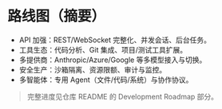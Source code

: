 # 路线图（摘要）

- API 加强：REST/WebSocket 完整化、并发会话、后台任务。
- 工具生态：代码分析、Git 集成、项目/测试工具扩展。
- 多提供商：Anthropic/Azure/Google 等多模型接入与切换。
- 安全生产：沙箱隔离、资源限额、审计与监控。
- 多智能体：专用 Agent（文件/代码/系统）与协作协议。

> 完整进度见仓库 README 的 Development Roadmap 部分。

